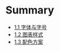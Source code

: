 # Summary

* [1.1 字体与字号](/article/layout/1_1_LDK_Typo.md)
* [1.2 图表样式](/article/layout/1_2_LDK_Info.md)
* [1.3 配色方案](/article/layout/1_3_LDK_Color.md)

